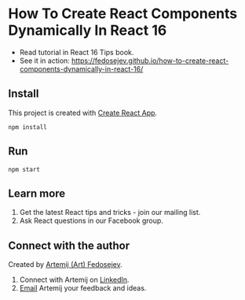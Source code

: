 # How To Create React Components Dynamically In React 16

+ Read tutorial in React 16 Tips book.
+ See it in action: https://fedosejev.github.io/how-to-create-react-components-dynamically-in-react-16/

## Install

This project is created with [Create React App](https://github.com/facebookincubator/create-react-app).

`npm install`

## Run

`npm start`

## Learn more

1. Get the latest React tips and tricks - join our mailing list.
2. Ask React questions in our Facebook group.

## Connect with the author

Created by [Artemij (Art) Fedosejev](http://artemij.com).

1. Connect with Artemij on [LinkedIn](https://www.linkedin.com/in/artemij/).
2. [Email](mailto:react16tipsbook@gmail.com) Artemij your feedback and ideas.
